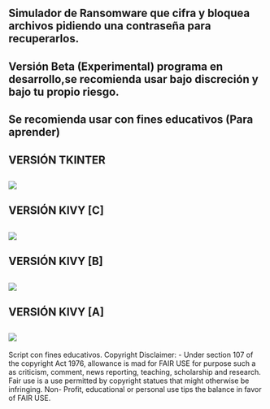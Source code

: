 Simulador de Ransomware que cifra y bloquea archivos pidiendo una contraseña para recuperarlos.
------
Versión Beta (Experimental) programa en desarrollo,se recomienda usar bajo discreción y bajo tu propio riesgo.
-----------
Se recomienda usar con fines educativos (Para aprender)
-----------
VERSIÓN TKINTER
-----------
![](https://github.com/viajatech/RansomWareSimulator/blob/main/Ransomware%20Simulator.png)
------
VERSIÓN KIVY [C]
-----------
![](https://github.com/viajatech/RansomWareSimulator/blob/main/GUI%20Kivy.png)
-----------
VERSIÓN KIVY [B]
-----------
![](https://github.com/viajatech/RansomWareSimulator/blob/main/VERSION%20KIVY%20B.png)
-----------
VERSIÓN KIVY [A]
-----------
![](https://github.com/viajatech/RansomWareSimulator/blob/main/Version%20Kivy%20A.png)
------
Script con fines educativos. Copyright Disclaimer: - Under section 107 of the copyright Act 1976, allowance is mad for FAIR USE for purpose such a as criticism, comment, news reporting, teaching, scholarship and research. Fair use is a use permitted by copyright statues that might otherwise be infringing. Non- Profit, educational or personal use tips the balance in favor of FAIR USE.
